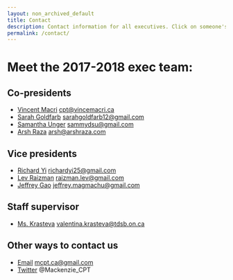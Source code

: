 ```yaml
---
layout: non_archived_default
title: Contact
description: Contact information for all executives. Click on someone's name to send them an email.
permalink: /contact/
---
```


# Meet the 2017-2018 exec team: 

## Co-presidents
- [Vincent Macri](mailto:cpt@vincemacri.ca) cpt@vincemacri.ca
- [Sarah Goldfarb](mailto:sarahgoldfarb12@gmail.com) sarahgoldfarb12@gmail.com
- [Samantha Unger](mailto:sammydsu@gmail.com) sammydsu@gmail.com
- [Arsh Raza](mailto:arsh@arshraza.com) arsh@arshraza.com

## Vice presidents
- [Richard Yi](mailto:richardyi25@gmail.com) richardyi25@gmail.com
- [Lev Raizman](mailto:raizman.lev@gmail.com) raizman.lev@gmail.com
- [Jeffrey Gao](mailto:jeffrey.magmachu@gmail.com) jeffrey.magmachu@gmail.com

## Staff supervisor
- [Ms. Krasteva](mailto:valentina.krasteva@tdsb.on.ca) valentina.krasteva@tdsb.on.ca

## Other ways to contact us
- [Email](mailto:mcpt.ca@gmail.com) mcpt.ca@gmail.com
- [Twitter](https://twitter.com/Mackenzie_CPT) @Mackenzie_CPT
